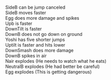SideB can be jump canceled\
SideB moves faster\
Egg does more damage and spikes\
Upb is faster\
DownTilt is faster\
DownB does not go down on ground\
Yoshi has five shorter jumps\
Uptilt is faster and hits lower\
DownSmash does more damage\
DownB spikes in air \
Nair explodes (He needs to watch what he eats)\
NeutralB explodes (He had better be careful)\
Egg explodes (This is getting dangerous)